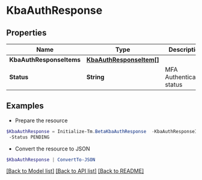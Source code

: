 # KbaAuthResponse
## Properties

Name | Type | Description | Notes
------------ | ------------- | ------------- | -------------
**KbaAuthResponseItems** | [**KbaAuthResponseItem[]**](KbaAuthResponseItem.md) |  | [optional] 
**Status** | **String** | MFA Authentication status | [optional] 

## Examples

- Prepare the resource
```powershell
$KbaAuthResponse = Initialize-Tm.BetaKbaAuthResponse  -KbaAuthResponseItems [{questionId&#x3D;089899f13a8f4da7824996191587bab9, isVerified&#x3D;false}] `
 -Status PENDING
```

- Convert the resource to JSON
```powershell
$KbaAuthResponse | ConvertTo-JSON
```

[[Back to Model list]](../README.md#documentation-for-models) [[Back to API list]](../README.md#documentation-for-api-endpoints) [[Back to README]](../README.md)

